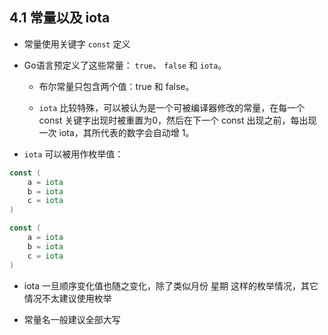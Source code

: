 ## 4.1 常量以及 iota
* 常量使用关键字 `const` 定义

* Go语言预定义了这些常量： `true`、 `false` 和 `iota`。
    * 布尔常量只包含两个值：true 和 false。
    
    * `iota` 比较特殊，可以被认为是一个可被编译器修改的常量，在每一个 const 关键字出现时被重置为0，然后在下一个 const 出现之前，每出现一次 iota，其所代表的数字会自动增 1。

* `iota` 可以被用作枚举值：
```go
const (
    a = iota
    b = iota
    c = iota
)

const (
    a = iota
    b = iota
    c = iota
)
```

* iota 一旦顺序变化值也随之变化，除了类似月份 星期 这样的枚举情况，其它情况不太建议使用枚举

* 常量名一般建议全部大写

